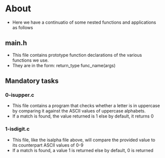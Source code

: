 # About #
- Here we have a continuatio of some nested functions and applications as follows

## main.h ##
- This file contains prototype function declarations of the various functions we use.
- They are in the form: return_type func_name(args)

## Mandatory tasks
### 0-isupper.c ###
- This file contains a program that checks whether a letter is in uppercase by comparing it against the ASCII values of uppercase alphabets.
- If a match is found, the value returned is 1 else by default, it returns 0

### 1-isdigit.c ###
- This file, like the isalpha file above, will compare the provided value to its counterpart ASCII values of 0-9
- If a match is found, a value 1 is returned else by default, 0 is returned